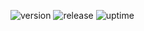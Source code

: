 ![version](https://img.shields.io/badge/version-v3.9.0-blue)
![release](https://img.shields.io/badge/release-v3.9.0-blue)
![uptime](https://uptime.cwmkt.com.br/api/badge/115/uptime)
